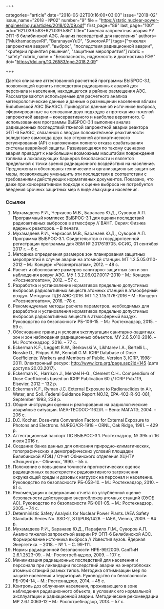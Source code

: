 +++

categories="article"
date="2018-06-22T00:16:00+03:00"
issue="2018-02"
issue_name="2018 - №02"
number="9"
file = "https://static.nuclear-power-engineering.ru/articles/2018/02/09.pdf"
first_page="89"
last_page="100"
udc="621.039.583+621.039.586"
title="Тяжелая запроектная авария РУ ЭГП-6 билибинской АЭС. Анализ последствий для населения"
authors=["MukhamadeyevRI", "BaranayevYuD", "SuvorovAP"]
tags=["тяжелая запроектная авария", "выброс", "последствия радиационной аварии", "критерии принятия решения", "защитные мероприятия"]
rubric = "safety"
rubric_name = "Безопасность, надежность и диагностика ЯЭУ"
doi="https://doi.org/10.26583/npe.2018.2.09"

+++

Дается описание аттестованной расчетной программы ВЫБРОС-3.1, позволяющей оценить последствия радиационных аварий для персонала и населения, находящегося в районе размещения АЭС. Рассматриваются используемые для расчетного анализа метеорологические данные и данные о размещении населения вблизи Билибинской АЭС (БиАЭС). Приводятся данные об источнике выброса, сформированные на основании двух подходов к протеканию тяжелой запроектной аварии – консервативного и наиболее вероятного. С использованием программы ВЫБРОС-3.1 выполнен анализ радиационных последствий тяжелой запроектной аварии реактора ЭГП-6 БиАЭС, связанной с вводом положительной реактивности вследствие самохода двух пар стержней автоматического регулирования (АР) с наложением полного отказа срабатывания системы аварийной защиты. Развивающаяся по такому сценарию авария приводит к наибольшим возможным масштабам повреждения топлива и локализующих барьеров безопасности и является предельной с точки зрения радиационного воздействия на население. Предложены и обоснованы технические и организационные защитные меры, позволяющие уменьшить эти последствия в соответствии с требованиями действующих нормативных документов. Показано, что даже при консервативном подходе к оценке выброса не потребуется введения срочных защитных мер в виде эвакуации населения.

### Ссылки

1. Мухамадеев Р.И., Черкасов М.В., Баранаев Ю.Д., Суворов А.П. Программный комплекс ВЫБРОС-3.1 для оценки последствий радиоактивных выбросов в атмосферу // ВАНТ. Серия: Физика ядерных реакторов. – В печати.
2. Мухамадеев Р.И., Черкасов М.В., Баранаев Ю.Д., Суворов А.П. Программа ВЫБРОС-3.1. Свидетельство о государственной регистрации программы для ЭВМ № 2017619705. ФСИС, 01 сентября 2017 г. – 6 с.
3. Методика определения размеров зон планирования защитных мероприятий в случае аварии на атомной станции. МТ 1.2.5.05.0110-2012 – М.: Концерн «Росэнергоатом», 2012. – 48 с.
4. Расчет и обоснование размеров санитарно-защитных зон и зон наблюдения вокруг АЭС. МУ 1.3.2.06.027.0017-2010 – М.: Концерн «Росэнергоатом», 2012. – 57 с.
5. Разработка и установление нормативов предельно допустимых выбросов радиоактивных веществ атомных станций в атмосферный воздух. Методика ПДВ АЭС-2016. МТ 1.2.1.15.1176-2016 – М.: Концерн «Росэнергоатом», 2016. –78 с.
6. Рекомендуемые методы расчета параметров. необходимых для разработки и установления нормативов предельно допустимых выбросов радиоактивных веществ в атмосферный воздух. Руководство по безопасности РБ-106-15. – М.: Ростехнадзор, 2015. – 59 с.
7. Обоснование границ и условия эксплуатации санитарно-защитных зон и зон наблюдения радиационных объектов. МУ 2.6.5.010-2016. – М.: Ростехнадзор, 2016. – 77 с.
8. Eckerman K.F., Leggett R.W., Berkovski V., Likhtarev I.A., Bertelli L., Nosske D., Phipps A.W., Kendall G.M. ICRP Database of Dose Coefficients: Workers and Members of Public. Version 3, ICRP, 1998-2011. Электронный ресурс: http://www.icrp.org/page.asp?id=145 (дата доступа 20.03.2017).
9. Eckerman K., Harrison J., Menzel H-G., Clement C.H.. Compendium of Dose Coefficients based on ICRP Publication 60 // ICRP Pub.119, Elsevier, 2012 – 132 p.
10. Eckerman K.F., Ryman J.C. External Exposure to Radionuclides tn Air, Water, and Soil. Federal Guidance Report NO.12, EPA-402-R-93-081, September 1993, 238 p.
11. Общие инструкции оценки и реагирования на радиологические аварийные ситуации. IAEA-TECDOC-1162/R. – Вена: МАГАТЭ, 2004. – 206 с.
12. D.C. Kocher. Dose-rate Conversion Factors for External Exposure to Photons and Electrons. NUREG/CR-1918 – ORNL, Oak Ridge, 1981. – 429 p.
13. Аттестационный паспорт ПС ВЫБРОС-3.1. Ростехнадзор, № 395 от 16 июля 2016 г.
14. Создание банка данных для описания природно-климатических, топографических и демографических условий площадки Билибинской АТЭЦ / Отчет Обнинского отделения ХЦНТУ «Экоцентр».– Обнинск, 1990. – 55 с.
15. Положение о повышении точности прогностических оценок радиационных характеристик радиоактивного загрязнения окружающей среды и дозовых нагрузок на персонал и население. Руководство по безопасности РБ-053-10. – М.: Ростехнадзор, 2010. – 81 с.
16. Рекомендации к содержанию отчета по углубленной оценке безопасности действующих энергоблоков атомных станций (ОУОБ АС). Руководство по безопасности РБ-001-05. – М.: Ростехнадзор, 2005. – 74 с.
17. Deterministic Safety Analysis for Nuclear Power Plants. IAEA Safety Standards Series No. SSG-2, STI/PUB/1428. – IAEA, Vienna, 2009. – 84 p.
18. Мухамадеев Р.И., Баранаев Ю.Д., Парафило Л.М., Суворов А.П. Анализ тяжелой запроектной аварии РУ ЭГП-6 Билибинской АЭС. Формирование источника выброса // Известия вузов. Ядерная Энергетика. – 2018. – № 1. – С. 99-111.
19. Нормы радиационной безопасности НРБ-99/2009. СанПиН 2.6.1.2523-09. – М.: Роспотребнадзор, 2009. – 107 с.
20. Минимизация радиационных последствий для населения и персонала при ликвидации последствий аварии на энергоблоках атомных станций разных типов. Методика оптимизации мер по защите населения и территорий. Руководство по безопасности РБ-094-14, – М.: Ростехнадзор, 2014. – 45 с.
21. Контроль доз облучения населения, проживающего в зоне наблюдения радиационного объекта, в условиях его нормальной эксплуатации и радиационной аварии. Методические рекомендации МР 2.6.1.0063-12 – М.: Роспотребнадзор, 2013. – 57 с.